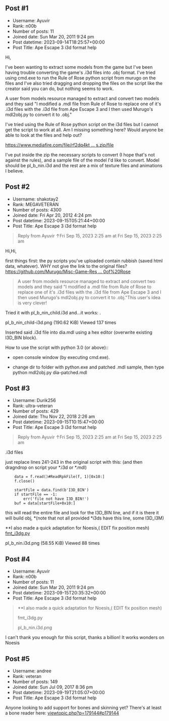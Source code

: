 ## Post #1
- Username: Ayuvir
- Rank: n00b
- Number of posts: 11
- Joined date: Sun Mar 20, 2011 9:24 pm
- Post datetime: 2023-09-14T18:25:57+00:00
- Post Title: Ape Escape 3 i3d format help

Hi,

I've been wanting to extract some models from the game but I've been having trouble converting the game's .i3d files into .obj format. I've tried using cmd.exe to run the Rule of Rose python script from murugo on the files and I've also tried dragging and dropping the files on the script like the creator said you can do, but nothing seems to work.

A user from models resource managed to extract and convert two models and they said "I modified a .mdl file from Rule of Rose to replace one of it's .i3d files with the .i3d file from Ape Escape 3 and I then used Murugo's mdl2obj.py to convert it to .obj."

I've tried using the Rule of Rose python script on the i3d files but I cannot get the script to work at all. Am I missing something here? Would anyone be able to look at the files and help out?

[https://www.mediafire.com/file/rf2dq4kt ... s.zip/file](https://www.mediafire.com/file/rf2dq4ktmnvmbbb/AE3%252Bscripts.zip/file)

I've put inside the zip the necessary scripts to convert (I hope that's not against the rules), and a sample file of the model I'd like to convert. Model should be pl_b_nin.i3d and the rest are a mix of texture files and animations I believe.
## Post #2
- Username: shakotay2
- Rank: MEGAVETERAN
- Number of posts: 4300
- Joined date: Fri Apr 20, 2012 4:24 pm
- Post datetime: 2023-09-15T05:21:44+00:00
- Post Title: Ape Escape 3 i3d format help

> Reply from Ayuvir ↑Fri Sep 15, 2023 2:25 am at Fri Sep 15, 2023 2:25 am
>
> 
Hi,Hi,

first things first: the py scripts you've uploaded contain rubbish (saved html data, whatever).
WHY not give the link to the original files?  
[https://github.com/Murugo/Misc-Game-Res ... 0of%20Rose](https://github.com/Murugo/Misc-Game-Research/tree/main/PS2/Rule%20of%20Rose)

> A user from models resource managed to extract and convert two models and they said "I modified a .mdl file from Rule of Rose to replace one of it's .i3d files with the .i3d file from Ape Escape 3 and I then used Murugo's mdl2obj.py to convert it to .obj."This user's idea is very clever!  

Tried it with pl_b_nin_child.i3d and...it works:
.



pl_b_nin_child-i3d.png (190.62 KiB) Viewed 137 times



Inserted said .i3d file into dia.mdl using a hex editor (overwrite existing I3D_BIN block).

How to use the script with python 3.0 (or above)::
- open console window (by executing cmd.exe).

- change dir to folder with python.exe and patched .mdl sample, then type
python mdl2obj.py dia-patched.mdl
## Post #3
- Username: Durik256
- Rank: ultra-veteran
- Number of posts: 429
- Joined date: Thu Nov 22, 2018 2:26 am
- Post datetime: 2023-09-15T10:15:47+00:00
- Post Title: Ape Escape 3 i3d format help

> Reply from Ayuvir ↑Fri Sep 15, 2023 2:25 am at Fri Sep 15, 2023 2:25 am
>
> 
.i3d files

just replace lines 241-243 in the original script with this: (and then dragndrop on  script your *.i3d or *.mdl)

```
    data = f.read()#ReadRpkFile(f, 1)[0x10:]
    f.close()
    
    startFile = data.find(b'I3D_BIN')
    if startFile == -1:
        err('file not have I3D_BIN!')
    buf = data[startFile+0x10:]

```

this will read the entire file and look for the I3D_BIN line, and if it is there it will build obj, *(note that not all provided *i3ds have this line, some I3D_I3M)


**I also made a quick adaptation for Noesis,( EDIT fix position mesh)
[fmt_i3dg.py](https://github.com/Durik256/Noesis-Plugins/blob/master/fmt_i3dg.py)



pl_b_nin.i3d.png (58.55 KiB) Viewed 88 times
## Post #4
- Username: Ayuvir
- Rank: n00b
- Number of posts: 11
- Joined date: Sun Mar 20, 2011 9:24 pm
- Post datetime: 2023-09-15T20:35:32+00:00
- Post Title: Ape Escape 3 i3d format help

> **I also made a quick adaptation for Noesis,( EDIT fix position mesh)
>
> fmt_i3dg.py
>
> pl_b_nin.i3d.png

I can't thank you enough for this script, thanks a billion! It works wonders on Noesis
## Post #5
- Username: andree
- Rank: veteran
- Number of posts: 149
- Joined date: Sun Jul 09, 2017 8:36 pm
- Post datetime: 2023-09-19T21:05:07+00:00
- Post Title: Ape Escape 3 i3d format help

Anyone looking to add support for bones and skinning yet? 
There's at least a bone reader here: [viewtopic.php?p=179144#p179144](https://forum.xentax.com/viewtopic.php?p=179144#p179144)
